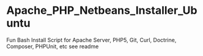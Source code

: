 Apache_PHP_Netbeans_Installer_Ubuntu
====================================

Fun Bash Install Script for Apache Server, PHP5, Git, Curl, Doctrine, Composer, PHPUnit, etc  see readme
